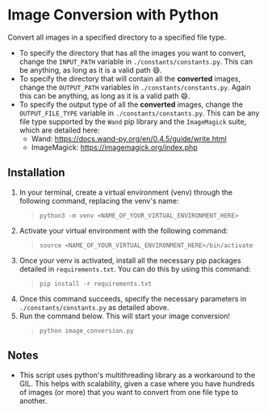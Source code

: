 # Image Conversion with Python

Convert all images in a specified directory to a specified file type.

- To specify the directory that has all the images you want to convert, change the `INPUT_PATH` variable in `./constants/constants.py`. This can be anything, as long as it is a valid path 😄.
- To specify the directory that will contain all the **converted** images, change the `OUTPUT_PATH` variables in `./constants/constants.py`. Again this can be anything, as long as it is a valid path 😄.
- To specify the output type of all the **converted** images, change the `OUTPUT_FILE_TYPE` variable in `./constants/constants.py`. This can be any file type supported by the `Wand` pip library and the `ImageMagick` suite, which are detailed here:
  - Wand: https://docs.wand-py.org/en/0.4.5/guide/write.html
  - ImageMagick: https://imagemagick.org/index.php

## Installation

1. In your terminal, create a virtual environment (venv) through the following command, replacing the venv's name:
   > `python3 -m venv <NAME_OF_YOUR_VIRTUAL_ENVIRONMENT_HERE>`
2. Activate your virtual environment with the following command:
   > `source <NAME_OF_YOUR_VIRTUAL_ENVIRONMENT_HERE>/bin/activate`
3. Once your venv is activated, install all the necessary pip packages detailed in `requirements.txt`. You can do this by using this command:
   > `pip install -r requirements.txt`
4. Once this command succeeds, specify the necessary parameters in `./constants/constants.py` as detailed above.
5. Run the command below. This will start your image conversion!
   > `python image_conversion.py`

## Notes

- This script uses python's multithreading library as a workaround to the GIL. This helps with scalability, given a case where you have hundreds of images (or more) that you want to convert from one file type to another.
